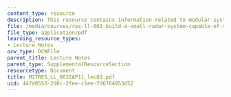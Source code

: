 ```yaml
---
content_type: resource
description: This resource contains information related to modular system RF design.
file: /media/courses/res-ll-003-build-a-small-radar-system-capable-of-sensing-range-doppler-and-synthetic-aperture-radar-imaging-january-iap-2011/447d05532d0c2feec1ee7d6764953d52_MITRES_LL_003IAP11_lec03.pdf
file_type: application/pdf
learning_resource_types:
- Lecture Notes
ocw_type: OCWFile
parent_title: Lecture Notes
parent_type: SupplementalResourceSection
resourcetype: Document
title: MITRES_LL_003IAP11_lec03.pdf
uid: 447d0553-2d0c-2fee-c1ee-7d6764953d52
---
```

